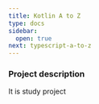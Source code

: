 ```yaml
---
title: Kotlin A to Z
type: docs
sidebar:
  open: true
next: typescript-a-to-z
---
```


### Project description
It is study project